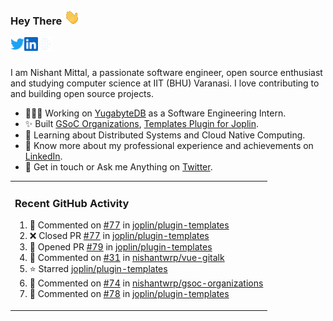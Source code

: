 ### Hey There <img src="./assets/wave.gif" width="25px">
<a href="http://urls.nishantwrp.com/github-to-twitter" target="_blank">
  <img align="left" alt="Nishant's Twitter" width="22px" src="./assets/twitter.svg" />
</a>
<a href="http://urls.nishantwrp.com/github-to-linkedin" target="_blank">
  <img align="left" alt="Nishant's LinkedIn" width="22px" src="./assets/linkedin.svg" />
</a>
<a href="http://urls.nishantwrp.com/github-to-site" target="_blank">
  <img align="left" alt="Nishant's Site" width="22px" src="./assets/globe.svg" />
</a>
<br /><br />

I am Nishant Mittal, a passionate software engineer, open source enthusiast and studying computer science at IIT (BHU) Varanasi. I love contributing to and building open source projects.

- 👨🏽‍💻 Working on [YugabyteDB](https://www.github.com/yugabyte) as a Software Engineering Intern.
- ✨ Built [GSoC Organizations](https://www.gsocorganizations.dev/), [Templates Plugin for Joplin](https://github.com/joplin/plugin-templates).
- 🌱 Learning about Distributed Systems and Cloud Native Computing.
- 🚀 Know more about my professional experience and achievements on [LinkedIn](http://urls.nishantwrp.com/github-to-linkedin).
- 💬 Get in touch or Ask me Anything on [Twitter](http://urls.nishantwrp.com/github-to-twitter).

<table><tr>
  
<td valign="top" width="100%">

### Recent GitHub Activity
<!--RECENT_ACTIVITY:start-->
1. 💬 Commented on [#77](https://github.com/joplin/plugin-templates/pull/77#issuecomment-1783803324) in [joplin/plugin-templates](https://github.com/joplin/plugin-templates)<br>
2. ❌ Closed PR [#77](https://github.com/joplin/plugin-templates/pull/77) in [joplin/plugin-templates](https://github.com/joplin/plugin-templates)<br>
3. 💪 Opened PR [#79](https://github.com/joplin/plugin-templates/pull/79) in [joplin/plugin-templates](https://github.com/joplin/plugin-templates)<br>
4. 💬 Commented on [#31](https://github.com/nishantwrp/vue-gitalk/pull/31#issuecomment-1769188137) in [nishantwrp/vue-gitalk](https://github.com/nishantwrp/vue-gitalk)<br>
5. ⭐ Starred [joplin/plugin-templates](https://github.com/joplin/plugin-templates)<br>
6. 💬 Commented on [#74](https://github.com/nishantwrp/gsoc-organizations/issues/74#issuecomment-1710697803) in [nishantwrp/gsoc-organizations](https://github.com/nishantwrp/gsoc-organizations)<br>
7. 💬 Commented on [#78](https://github.com/joplin/plugin-templates/issues/78#issuecomment-1668052050) in [joplin/plugin-templates](https://github.com/joplin/plugin-templates)<br>
<!--RECENT_ACTIVITY:end-->

</td>
</tr></table>
